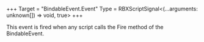 +++
Target = "BindableEvent.Event"
Type = RBXScriptSignal<(...arguments: unknown[]) => void, true>
+++

This event is fired when any script calls the Fire method of the BindableEvent.
